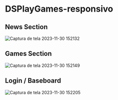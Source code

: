 # DSPlayGames-responsivo

## News Section
![Captura de tela 2023-11-30 152132](https://github.com/Samuca169/DSPlayGames-responsivo/assets/83040311/4c93be9a-31bb-4c2c-8435-262299c99446)


## Games Section
![Captura de tela 2023-11-30 152149](https://github.com/Samuca169/DSPlayGames-responsivo/assets/83040311/aeab5842-0014-466a-8293-bb3282717d87)


## Login / Baseboard
![Captura de tela 2023-11-30 152205](https://github.com/Samuca169/DSPlayGames-responsivo/assets/83040311/cd2aed82-f493-43e9-a249-6ed2330a409c)
